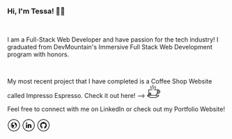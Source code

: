 ### Hi, I'm Tessa! 👋🏼

<br />

I am a Full-Stack Web Developer and have passion for the tech industry! I graduated from DevMountain's Immersive Full Stack Web Development program with honors.

<br />

My most recent project that I have completed is a Coffee Shop Website called Impresso Espresso. Check it out here! --> <a href="https://impresso-expresso.netlify.app/" target="_blank"><img src="https://github.com/tessa-woodard/tessa-woodard/blob/main/coffee.png" alt="Website" width="30"></a>

Feel free to connect with me on LinkedIn or check out my Portfolio Website!

<a href="https://tessawoodard.me/" target="_blank"><img src="https://github.com/tessa-woodard/tessa-woodard/blob/main/portfolio.png?raw=true" alt="Website" width="30"></a>
<a href="https://www.linkedin.com/in/tessa-woodard-0540371b7/" target="_blank"><img src="https://github.com/tessa-woodard/tessa-woodard/blob/main/linked.png?raw=true" alt="LinkedIn" width="30"></a>
<a href="https://github.com/tessa-woodard" target="_blank"><img src="https://github.com/tessa-woodard/tessa-woodard/blob/main/github.png?raw=true" alt="GitHub" width="30"></a>

